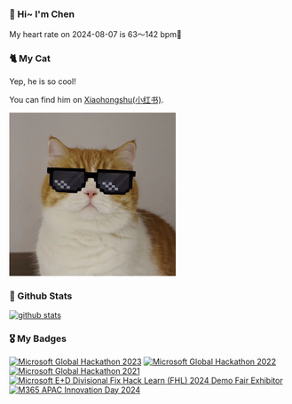 ### 👋 Hi~ I'm Chen 

My heart rate on 2024-08-07 is 63～142 bpm💖

### 🐈 My Cat
Yep, he is so cool!

You can find him on [Xiaohongshu(小红书)](https://www.xiaohongshu.com/user/profile/5f0565e100000000010051f5).

<img src="/images/mycat.jpg" width="300px" />

### 🧐 Github Stats
[![github stats](https://github-readme-stats.vercel.app/api?username=z1cheng&show_icons=true&theme=default)](https://github.com/anuraghazra/github-readme-stats)


### 🎖 My Badges
<!--START_SECTION:badges-->
[![Microsoft Global Hackathon 2023](https://images.credly.com/size/150x150/images/690dd7e4-e88a-4e4e-8681-f3b9d1119b2e/image.png)](http://www.credly.com/badges/8a8dbf48-f2cc-4e68-9189-b205c404a64e "Microsoft Global Hackathon 2023")
[![Microsoft Global Hackathon 2022](https://images.credly.com/size/150x150/images/c7e9e836-0b6f-410d-b5fb-48297aa9c310/image.png)](http://www.credly.com/badges/6f921d06-f9f8-45a9-945c-f1cadaaad7ae "Microsoft Global Hackathon 2022")
[![Microsoft Global Hackathon 2021](https://images.credly.com/size/150x150/images/c29c7aef-da17-43ca-8c35-2778df197480/Hack-credly-badges-600px-participant.png)](http://www.credly.com/badges/ee4432b7-f3e5-43be-bda4-54afd0043e51 "Microsoft Global Hackathon 2021")
[![Microsoft E+D Divisional Fix Hack Learn (FHL) 2024 Demo Fair Exhibitor](https://images.credly.com/size/150x150/images/9802ecde-bdce-42f3-b83b-8cd514121f31/image.png)](http://www.credly.com/badges/e0ed3701-4ae4-43fe-93e0-aecb6b848f92 "Microsoft E+D Divisional Fix Hack Learn (FHL) 2024 Demo Fair Exhibitor")
[![M365 APAC Innovation Day 2024](https://images.credly.com/size/150x150/images/6f551508-5228-49a8-987f-d944bf34d7ff/image.png)](http://www.credly.com/badges/22e1be6e-3886-4af7-8c5f-c801c89a33b0 "M365 APAC Innovation Day 2024")
<!--END_SECTION:badges-->